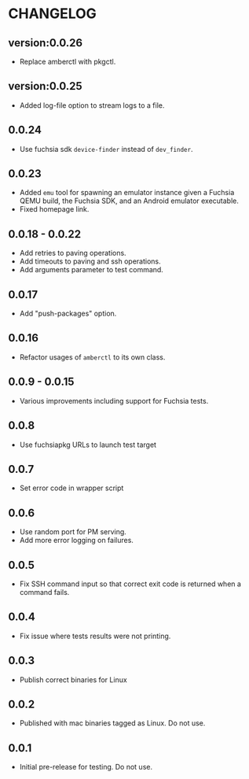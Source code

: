 # CHANGELOG

## version:0.0.26

- Replace amberctl with pkgctl.

## version:0.0.25

- Added log-file option to stream logs to a file.


## 0.0.24

- Use fuchsia sdk `device-finder` instead of `dev_finder`.

## 0.0.23

- Added `emu` tool for spawning an emulator instance given a Fuchsia QEMU build,
  the Fuchsia SDK, and an Android emulator executable.
- Fixed homepage link.

## 0.0.18 - 0.0.22

- Add retries to paving operations.
- Add timeouts to paving and ssh operations.
- Add arguments parameter to test command.

## 0.0.17

- Add "push-packages" option.

## 0.0.16

- Refactor usages of `amberctl` to its own class.

## 0.0.9 - 0.0.15

- Various improvements including support for Fuchsia tests.

## 0.0.8

- Use fuchsiapkg URLs to launch test target

## 0.0.7

- Set error code in wrapper script

## 0.0.6

- Use random port for PM serving.
- Add more error logging on failures.

## 0.0.5

- Fix SSH command input so that correct exit code is returned when a command
  fails.

## 0.0.4

- Fix issue where tests results were not printing.

## 0.0.3

- Publish correct binaries for Linux

## 0.0.2

- Published with mac binaries tagged as Linux. Do not use.

## 0.0.1

- Initial pre-release for testing. Do not use.
